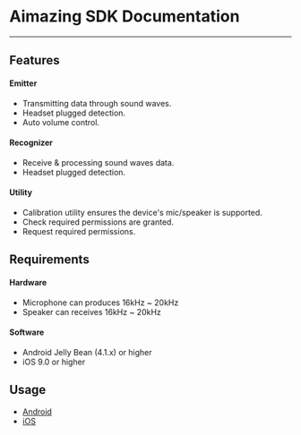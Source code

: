 # Aimazing SDK Documentation
---
## Features
#### Emitter
* Transmitting data through sound waves.
* Headset plugged detection.
* Auto volume control.

#### Recognizer
* Receive & processing sound waves data.
* Headset plugged detection.

#### Utility
* Calibration utility ensures the device's mic/speaker is supported.
* Check required permissions are granted.
* Request required permissions.

## Requirements
#### Hardware
* Microphone can produces 16kHz \~ 20kHz
* Speaker can receives 16kHz \~ 20kHz

#### Software
* Android Jelly Bean (4.1.x) or higher
* iOS 9.0 or higher

## Usage
* [Android](https://github.com/aimazing/aimazing.github.io/blob/master/Android.md)
* [iOS](https://github.com/aimazing/aimazing.github.io/blob/master/iOS.md)

